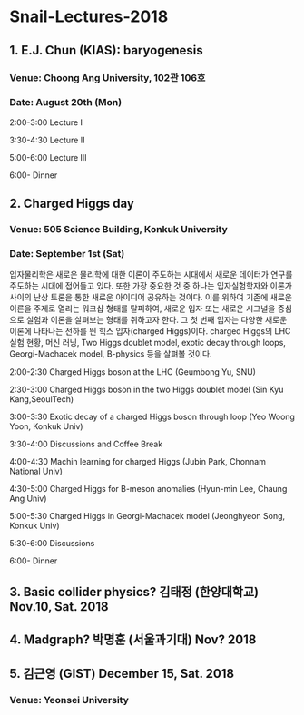 # Snail-Lectures-2018

## 1. E.J. Chun (KIAS): baryogenesis

### Venue: Choong Ang University, 102관 106호
### Date: August 20th (Mon)

2:00-3:00 Lecture I

3:30-4:30 Lecture II

5:00-6:00 Lecture III
 
6:00-     Dinner

## 2. Charged Higgs day

### Venue: 505 Science Building, Konkuk University
### Date: September 1st (Sat)

입자물리학은 새로운 물리학에 대한 이론이 주도하는 시대에서 새로운 데이터가 연구를 주도하는 시대에 접어들고 있다. 또한 가장 중요한 것 중 하나는 입자실험학자와 이론가 사이의 난상 토론을 통한 새로운 아이디어 공유하는 것이다. 이를 위하여 기존에 새로운 이론을 주제로 열리는 워크샵 형태를 탈피하여, 새로운 입자 또는 새로운 시그널을 중심으로 실험과 이론을 살펴보는 형태를 취하고자 한다. 그 첫 번째 입자는 다양한 새로운 이론에 나타나는 전하를 띈 힉스 입자(charged Higgs)이다. charged Higgs의 LHC 실험 현황, 머신 러닝, Two Higgs doublet model, exotic decay through loops, Georgi-Machacek model, B-physics 등을 살펴볼 것이다.

2:00-2:30 Charged Higgs boson at the LHC (Geumbong Yu, SNU)

2:30-3:00 Charged Higgs boson in the two Higgs doublet model (Sin Kyu Kang,SeoulTech)

3:00-3:30 Exotic decay of a charged Higgs boson through loop (Yeo Woong Yoon, Konkuk Univ)

3:30-4:00 Discussions and Coffee Break

4:00-4:30 Machin learning for charged Higgs (Jubin Park, Chonnam National Univ)

4:30-5:00 Charged Higgs for B-meson anomalies (Hyun-min Lee, Chaung Ang Univ)

5:00-5:30 Charged Higgs in Georgi-Machacek model (Jeonghyeon Song, Konkuk Univ) 

5:30-6:00 Discussions

6:00- Dinner

## 3. Basic collider physics? 김태정 (한양대학교) Nov.10, Sat. 2018

## 4. Madgraph? 박명훈 (서울과기대) Nov? 2018

## 5. 김근영 (GIST) December 15, Sat. 2018

### Venue: Yeonsei University

